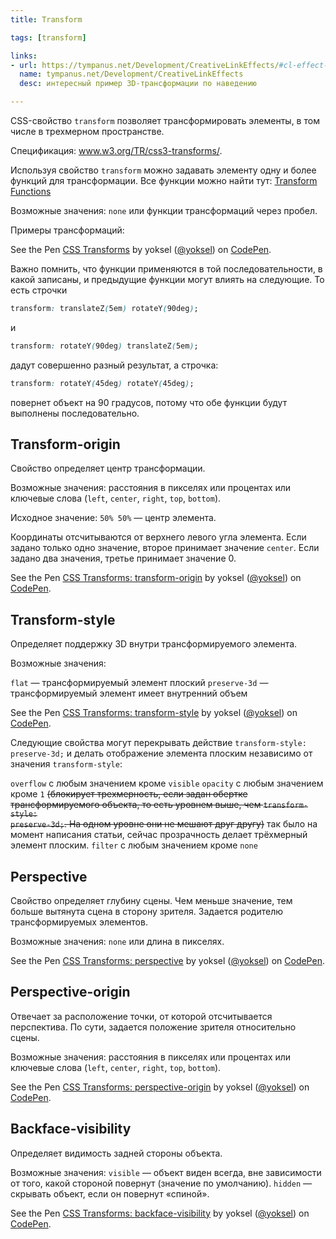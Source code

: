 ```yaml
---
title: Transform

tags: [transform]

links:
- url: https://tympanus.net/Development/CreativeLinkEffects/#cl-effect-2
  name: tympanus.net/Development/CreativeLinkEffects
  desc: интересный пример 3D-трансформации по наведению

---
```

<section>CSS-свойство <code>transform</code> позволяет трансформировать элементы, в том числе в трехмерном пространстве.<!--more-->

Спецификация: <a href="http://www.w3.org/TR/css3-transforms/">www.w3.org/TR/css3-transforms/</a>.

Используя свойство <code>transform</code> можно задавать элементу одну и более функций для трансформации.
Все функции можно найти тут: <a href="/pages/transform-functions">Transform Functions</a>

Возможные значения: <code>none</code> или функции трансформаций через пробел.

Примеры трансформаций:

<p data-height="560" data-theme-id="4974" data-slug-hash="zNazqX" data-default-tab="result" data-user="yoksel" data-embed-version="2" data-pen-title="CSS Transforms" class="codepen">See the Pen <a href="http://codepen.io/yoksel/pen/zNazqX/">CSS Transforms</a> by yoksel (<a href="http://codepen.io/yoksel">@yoksel</a>) on <a href="http://codepen.io">CodePen</a>.</p>
<script async src="https://production-assets.codepen.io/assets/embed/ei.js"></script>

Важно помнить, что функции применяются в той последовательности, в какой записаны, и предыдущие функции могут влиять на следующие.
То есть строчки

```css
transform: translateZ(5em) rotateY(90deg);
```

и

```css
transform: rotateY(90deg) translateZ(5em);
```

дадут совершенно разный результат, а строчка:

```css
transform: rotateY(45deg) rotateY(45deg);
```

повернет объект на 90 градусов, потому что обе функции будут выполнены последовательно.

</section><section id="transform-origin" data-name="transform-origin"><h2>Transform-origin</h2>
Свойство определяет центр трансформации.

Возможные значения: расстояния в пикселях или процентах или ключевые слова (<code>left</code>, <code>center</code>, <code>right</code>, <code>top</code>, <code>bottom</code>).

Исходное значение: <code>50% 50%</code> — центр элемента.

Координаты отсчитываются от верхнего левого угла элемента.
Если задано только одно значение, второе принимает значение <code>center</code>.
Если задано два значения, третье принимает значение 0.

<p data-height="450" data-theme-id="4974" data-slug-hash="VPdWym" data-default-tab="result" data-user="yoksel" data-embed-version="2" data-pen-title="CSS Transforms: transform-origin" class="codepen">See the Pen <a href="http://codepen.io/yoksel/pen/VPdWym/">CSS Transforms: transform-origin</a> by yoksel (<a href="http://codepen.io/yoksel">@yoksel</a>) on <a href="http://codepen.io">CodePen</a>.</p>
<script async src="https://production-assets.codepen.io/assets/embed/ei.js"></script>

</section><section id="transform-style" data-name="transform-style"><h2>Transform-style</h2>
Определяет поддержку 3D внутри трансформируемого элемента.

Возможные значения:

<code>flat</code> — трансформируемый элемент плоский
<code>preserve-3d</code> — трансформируемый элемент имеет внутренний объем

<p data-height="450" data-theme-id="4974" data-slug-hash="xgzreO" data-default-tab="result" data-user="yoksel" data-embed-version="2" data-pen-title="CSS Transforms: transform-style" class="codepen">See the Pen <a href="http://codepen.io/yoksel/pen/xgzreO/">CSS Transforms: transform-style</a> by yoksel (<a href="http://codepen.io/yoksel">@yoksel</a>) on <a href="http://codepen.io">CodePen</a>.</p>
<script async src="https://production-assets.codepen.io/assets/embed/ei.js"></script>

Следующие свойства могут перекрывать действие <code>transform-style: preserve-3d;</code> и делать отображение элемента плоским независимо от значения <code>transform-style</code>:

<code>overflow</code> с любым значением кроме <code>visible</code>
<code>opacity</code> с любым значением кроме <code>1</code> <s>(блокирует трехмерность, если задан обертке трансформируемого объекта, то есть уровнем выше, чем <code>transform-style: preserve-3d;</code>. На одном уровне они не мешают друг другу)</s> так было на момент написания статьи, сейчас прозрачность делает трёхмерный элемент плоским.
<code>filter</code> с любым значением кроме <code>none</code>

</section><section id="perspective" data-name="perspective"><h2>Perspective</h2>
Свойство определяет глубину сцены.
Чем меньше значение, тем больше вытянута сцена в сторону зрителя.
Задается родителю трансформируемых элементов.

Возможные значения: <code>none</code> или длина в пикселях.

<p data-height="400" data-theme-id="4974" data-slug-hash="YNvxyE" data-default-tab="result" data-user="yoksel" data-embed-version="2" data-pen-title="CSS Transforms: perspective" class="codepen">See the Pen <a href="http://codepen.io/yoksel/pen/YNvxyE/">CSS Transforms: perspective</a> by yoksel (<a href="http://codepen.io/yoksel">@yoksel</a>) on <a href="http://codepen.io">CodePen</a>.</p>
<script async src="https://production-assets.codepen.io/assets/embed/ei.js"></script>

</section><section id="perspective-origin" data-name="perspective-origin"><h2>Perspective-origin</h2>
Отвечает за расположение точки, от которой отсчитывается перспектива.
По сути, задается положение зрителя относительно сцены.

Возможные значения: расстояния в пикселях или процентах или ключевые слова (<code>left</code>, <code>center</code>, <code>right</code>, <code>top</code>, <code>bottom</code>).

<p data-height="450" data-theme-id="4974" data-slug-hash="jyKLGO" data-default-tab="result" data-user="yoksel" data-embed-version="2" data-pen-title="CSS Transforms: perspective-origin" class="codepen">See the Pen <a href="http://codepen.io/yoksel/pen/jyKLGO/">CSS Transforms: perspective-origin</a> by yoksel (<a href="http://codepen.io/yoksel">@yoksel</a>) on <a href="http://codepen.io">CodePen</a>.</p>
<script async src="https://production-assets.codepen.io/assets/embed/ei.js"></script>

</section><section id="backface-visibility" data-name="backface-visibility"><h2>Backface-visibility</h2>
Определяет видимость задней стороны объекта.

Возможные значения:
<code>visible</code> — объект виден всегда, вне зависимости от того, какой стороной повернут (значение по умолчанию).
<code>hidden</code> — скрывать объект, если он повернут «спиной».

<p data-height="450" data-theme-id="4974" data-slug-hash="zNadaw" data-default-tab="result" data-user="yoksel" data-embed-version="2" data-pen-title="CSS Transforms: backface-visibility" class="codepen">See the Pen <a href="http://codepen.io/yoksel/pen/zNadaw/">CSS Transforms: backface-visibility</a> by yoksel (<a href="http://codepen.io/yoksel">@yoksel</a>) on <a href="http://codepen.io">CodePen</a>.</p>
<script async src="https://production-assets.codepen.io/assets/embed/ei.js"></script>
</section>

